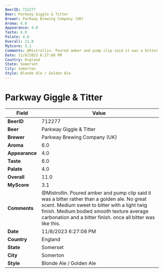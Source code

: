 ```yaml
---
BeerID: 712277
Beer: Parkway Giggle & Titter
Brewer: Parkway Brewing Company (UK)
Aroma: 6.0
Appearance: 4.0
Taste: 6.0
Palate: 4.0
Overall: 11.0
MyScore: 3.1
Comments: @Mistrollin. Poured amber and pump clip said it was a bitter rather than a golden ale. No great scent. Medium sweet to bitter with a light twig finish. Medium bodied smooth texture average carbonation and a bitter finish. once all bitter was like this.
Date: 11/8/2023 6:27:08 PM
Country: England
State: Somerset
City: Somerton
Style: Blonde Ale / Golden Ale
---
```


# Parkway Giggle & Titter

| Field         | Value |
|---------------|-------|
| **BeerID** | 712277 |
| **Beer** | Parkway Giggle & Titter |
| **Brewer** | Parkway Brewing Company (UK) |
| **Aroma** | 6.0 |
| **Appearance** | 4.0 |
| **Taste** | 6.0 |
| **Palate** | 4.0 |
| **Overall** | 11.0 |
| **MyScore** | 3.1 |
| **Comments** | @Mistrollin. Poured amber and pump clip said it was a bitter rather than a golden ale. No great scent. Medium sweet to bitter with a light twig finish. Medium bodied smooth texture average carbonation and a bitter finish. once all bitter was like this. |
| **Date** | 11/8/2023 6:27:08 PM |
| **Country** | England |
| **State** | Somerset |
| **City** | Somerton |
| **Style** | Blonde Ale / Golden Ale |
